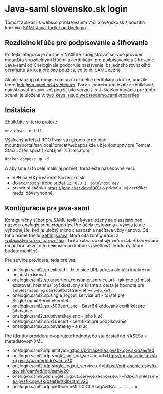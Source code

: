 # Java-saml slovensko.sk login

Tomcat aplikácii s websso prihlasovaním voči Slovensko.sk s použitím knižnice [SAML Java Toolkit od Onelogin](https://github.com/SAML-Toolkits/java-saml). 

## Rozdielne kľúče pre podpisovanie a šifrovanie

Pri tejto integrácii je možné v NASESe zaregistrovať service provider metadáta s rozdielnymi kľúčmi a certifikátmi pre podpisovanie a šifrovanie.
Java-saml od Onelogin ale podporuje nastavenie iba jedného rovnakého certifikátu a kľúča pre obe použitia, čo je pri SAML bežné.

Ak ale naozaj potrebujete nastaviť rozdielne certifikáty a kľúče, použite tento [fork java-saml od Archimetes](https://github.com/archimetes/java-saml).
Fork si potrebujete lokálne zbuildovať, nainštalovať a v `pom.xml` použiť túto verziu `2.9.1-SK`.
Konfigurácia pre tento scenár je uložená v: [two_keys_setup.webssodemo.saml.properties](bind-mounts/portal/usr/local/tomcat/conf/two_keys_setup.webssodemo.saml.properties)

## Inštalácia

Zbuildujte si tento projekt:
```
mnv clean install
```
Výsledný artefakt ROOT.war sa nakopíruje do bind-mounts/portal/usr/local/tomcat/webapps kde už je dostupný pre Tomcat. 
Stačí už len spustiť kontajner s Tomcatom:
```
docker compose up -d 
```
A aby sme si to celé mohli aj pozrieť, treba ešte nasledovné veci:
* VPN na FIX prostredie Slovensko.sk
* do `etc/host` si treba pridať `127.0.0.1  localhost.dev`
* otvoriť si stránku https://localhost.dev:3001/ a pridať si jej certifikát medzi dôveryhodné

## Konfigurácia pre java-saml

Konfiguračný súbor pre SAML toolkit býva uložený na classpath pod názvom *onelogin.saml.properties*. 
Pre účely testovania a vývoja je ale výhodnejšie, keď je uložný mimo classpath a načítava vždy nanovo. Od toho máme triedu [Settings.java](src/main/java/com/archimetes/cgpcon/websso/Settings.java), 
ktorá číta konfiguráciu z [webssodemo.saml.properties](bind-mounts/portal/usr/local/tomcat/conf/webssodemo.saml.properties). 
Tento súbor obsahuje veľmi dobré komentára od autora takže to tu nemusím podrobne vysvetlovať. Hodnoty, ktoré budete meniť sú:

Pre service providera, teda pre vás:

* onelogin.saml2.sp.entityid - Je to síce URL adresa ale táto konkrétne nemusí existovať
* onelogin.saml2.sp.assertion_consumer_service.url - tak toto už musí existovať, host musí byť dostupný z klienta a cesta je hodnota pre servlet mapping samlcallbackServlet vo [web.xml](src/main/webapp/WEB-INF/web.xml)
* onelogin.saml2.sp.single_logout_service.url - to isté pre SingleLogoutServiceServlet. 
* onelogin.saml2.sp.x509cert_enc - Base64 kódovaný certifikát pre šifrovanie 
* onelogin.saml2.sp.privatekey_enc - jeho klúč
* onelogin.saml2.sp.x509cert - certifikát pre podpisovanie
* onelogin.saml2.sp.privatekey - a klúč

Pre Identity providera okopírujete hodnoty, čo ste dostali od NASESu v metadátovom XML
* onelogin.saml2.idp.entityid=https://prihlasenie.upvsfix.gov.sk/oam/fed
* onelogin.saml2.idp.single_sign_on_service.url=https://prihlasenie.upvsfix.gov.sk/oamfed/idp/samlv20
* onelogin.saml2.idp.single_logout_service.url=https://prihlasenie.upvsfix.gov.sk/oamfed/idp/samlv20
* onelogin.saml2.idp.single_logout_service.response.url=https://prihlasenie.upvsfix.gov.sk/oamfed/idp/samlv20
* onelogin.saml2.idp.x509cert=MIIDXjCCAkagAwIBA................=



